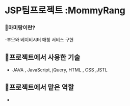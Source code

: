 # JSP팀프로젝트 :MommyRang

### 💛마미랑이란?
-부모와 베이비시터 매칭 서비스 구현

## 💛프로젝트에서 사용한 기술
- JAVA , JavaScript, jQuery, HTML , CSS ,JSTL

## 💛프로젝트에서 맡은 역할 
-






